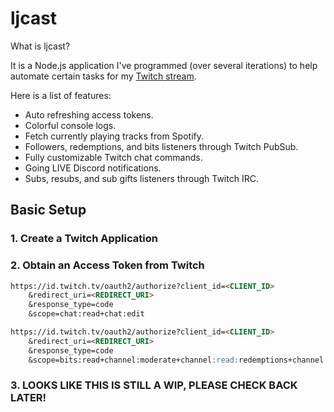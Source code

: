 # ljcast

What is ljcast?

It is a Node.js application I've programmed (over several iterations) to help automate certain tasks for my [Twitch stream](https://www.twitch.tv/ljtechdotca).

Here is a list of features:

- Auto refreshing access tokens.
- Colorful console logs.
- Fetch currently playing tracks from Spotify.
- Followers, redemptions, and bits listeners through Twitch PubSub.
- Fully customizable Twitch chat commands.
- Going LIVE Discord notifications.
- Subs, resubs, and sub gifts listeners through Twitch IRC.

## Basic Setup

### 1. Create a Twitch Application

### 2. Obtain an Access Token from Twitch

```md
https://id.twitch.tv/oauth2/authorize?client_id=<CLIENT_ID>
    &redirect_uri=<REDIRECT_URI>
    &response_type=code
    &scope=chat:read+chat:edit
```

```md
https://id.twitch.tv/oauth2/authorize?client_id=<CLIENT_ID>
    &redirect_uri=<REDIRECT_URI>
    &response_type=code
    &scope=bits:read+channel:moderate+channel:read:redemptions+channel:read:subscriptions+chat:edit+chat:read+user:read:follows
```

### 3. LOOKS LIKE THIS IS STILL A WIP, PLEASE CHECK BACK LATER!